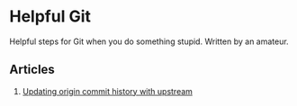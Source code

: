 # Helpful Git

Helpful steps for Git when you do something stupid. Written by an amateur.

## Articles

1. [Updating origin commit history with upstream](rewrite_git_history.md)
